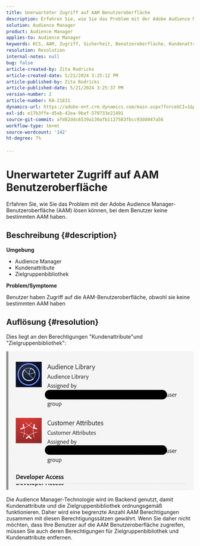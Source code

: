 ```yaml
---
title: Unerwarteter Zugriff auf AAM Benutzeroberfläche
description: Erfahren Sie, wie Sie das Problem mit der Adobe Audience Manager-Benutzeroberfläche (AAM) lösen können, bei dem Benutzer keine bestimmten AAM haben.
solution: Audience Manager
product: Audience Manager
applies-to: Audience Manager
keywords: KCS, AAM, Zugriff, Sicherheit, Benutzeroberfläche, Kundenattribute, Zielgruppenbibliothek
resolution: Resolution
internal-notes: null
bug: false
article-created-by: Zita Rodricks
article-created-date: 5/21/2024 3:25:12 PM
article-published-by: Zita Rodricks
article-published-date: 5/21/2024 3:25:37 PM
version-number: 2
article-number: KA-21831
dynamics-url: https://adobe-ent.crm.dynamics.com/main.aspx?forceUCI=1&pagetype=entityrecord&etn=knowledgearticle&id=7fc1424e-8617-ef11-9f89-6045bd06eea5
exl-id: e17b3ffe-d5ab-42ea-9baf-570733e21491
source-git-commit: afd82ddc6539a130afb1137583fbcc93dd047a56
workflow-type: tm+mt
source-wordcount: '142'
ht-degree: 7%

---
```


# Unerwarteter Zugriff auf AAM Benutzeroberfläche


Erfahren Sie, wie Sie das Problem mit der Adobe Audience Manager-Benutzeroberfläche (AAM) lösen können, bei dem Benutzer keine bestimmten AAM haben.

## Beschreibung {#description}


<b>Umgebung</b>

- Audience Manager
- Kundenattribute
- Zielgruppenbibliothek


<b>Problem/Symptome</b>



Benutzer haben Zugriff auf die AAM-Benutzeroberfläche, obwohl sie keine bestimmten AAM haben


## Auflösung {#resolution}


Dies liegt an den Berechtigungen &quot;Kundenattribute&quot;und &quot;Zielgruppenbibliothek&quot;:

![](assets/0f984131-f8d2-ed11-a7c7-6045bd006b25.png)



Die Audience Manager-Technologie wird im Backend genutzt, damit Kundenattribute und die Zielgruppenbibliothek ordnungsgemäß funktionieren. Daher wird eine begrenzte Anzahl AAM Berechtigungen zusammen mit diesen Berechtigungssätzen gewährt. Wenn Sie daher nicht möchten, dass Ihre Benutzer auf die AAM Benutzeroberfläche zugreifen, müssen Sie auch deren Berechtigungen für Zielgruppenbibliothek und Kundenattribute entfernen.
